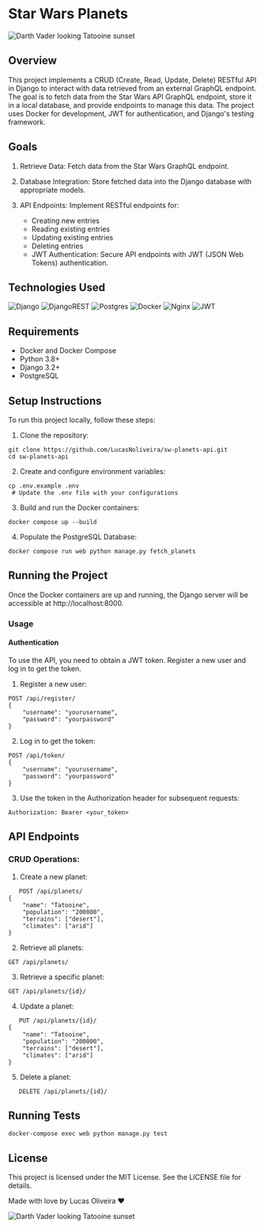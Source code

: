 # Star Wars Planets

![Darth Vader looking Tatooine sunset](https://64.media.tumblr.com/9dc2e9cc2805063596f0153f3296df4e/tumblr_pp8bteVjQb1w4t7wqo2_540.gifv)

## Overview
This project implements a CRUD (Create, Read, Update, Delete) RESTful API in Django to interact with data retrieved from an external GraphQL endpoint. The goal is to fetch data from the Star Wars API GraphQL endpoint, store it in a local database, and provide endpoints to manage this data. The project uses Docker for development, JWT for authentication, and Django's testing framework.

## Goals

1. Retrieve Data: Fetch data from the Star Wars GraphQL endpoint.
   
2. Database Integration: Store fetched data into the Django database with appropriate models.
   
3. API Endpoints: Implement RESTful endpoints for:
   * Creating new entries
   * Reading existing entries
   * Updating existing entries
   * Deleting entries
   * JWT Authentication: Secure API endpoints with JWT (JSON Web Tokens) authentication.

## Technologies Used
![Django](https://img.shields.io/badge/django-%23092E20.svg?style=for-the-badge&logo=django&logoColor=white)
![DjangoREST](https://img.shields.io/badge/DJANGO-REST-ff1709?style=for-the-badge&logo=django&logoColor=white&color=ff1709&labelColor=gray)
![Postgres](https://img.shields.io/badge/postgres-%23316192.svg?style=for-the-badge&logo=postgresql&logoColor=white)
![Docker](https://img.shields.io/badge/docker-%230db7ed.svg?style=for-the-badge&logo=docker&logoColor=white)
![Nginx](https://img.shields.io/badge/nginx-%23009639.svg?style=for-the-badge&logo=nginx&logoColor=white)
![JWT](https://img.shields.io/badge/JWT-black?style=for-the-badge&logo=JSON%20web%20tokens)

## Requirements
* Docker and Docker Compose
* Python 3.8+
* Django 3.2+
* PostgreSQL

## Setup Instructions
To run this project locally, follow these steps:
1. Clone the repository:  
```
git clone https://github.com/LucasNoliveira/sw-planets-api.git  
cd sw-planets-api
```

2. Create and configure environment variables:  
```
cp .env.example .env
 # Update the .env file with your configurations
```

3. Build and run the Docker containers:  
```
docker compose up --build
```
4. Populate the PostgreSQL Database:
```
docker compose run web python manage.py fetch_planets 
```

## Running the Project
Once the Docker containers are up and running, the Django server will be accessible at http://localhost:8000.

### Usage

#### Authentication
To use the API, you need to obtain a JWT token. Register a new user and log in to get the token.

1. Register a new user:
```
POST /api/register/
{
    "username": "yourusername",
    "password": "yourpassword"
}
```
2. Log in to get the token:
```
POST /api/token/
{
    "username": "yourusername",
    "password": "yourpassword"
}
```
3. Use the token in the Authorization header for subsequent requests:
```
Authorization: Bearer <your_token>
```

## API Endpoints

### CRUD Operations:
1. Create a new planet:

```
   POST /api/planets/
{
    "name": "Tatooine",
    "population": "200000",
    "terrains": ["desert"],
    "climates": ["arid"]
}
```
2. Retrieve all planets:
```
GET /api/planets/
```

3. Retrieve a specific planet:
```
GET /api/planets/{id}/
```

4. Update a planet:

```
   PUT /api/planets/{id}/
{
    "name": "Tatooine",
    "population": "200000",
    "terrains": ["desert"],
    "climates": ["arid"]
}
```
5. Delete a planet:
```
   DELETE /api/planets/{id}/
```

## Running Tests
```
docker-compose exec web python manage.py test
```

## License
This project is licensed under the MIT License. See the LICENSE file for details.

Made with love by Lucas Oliveira ❤️  

![Darth Vader looking Tatooine sunset](https://media0.giphy.com/media/v1.Y2lkPTc5MGI3NjExZzI5ZGZzZzczbGQwbGphaWk2YW80Z2M5Z3JsNmdlNG8zb3lxeG9nNiZlcD12MV9pbnRlcm5hbF9naWZfYnlfaWQmY3Q9Zw/l0K4k1O7RJSghST3a/giphy.webp)

